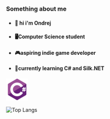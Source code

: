 ### Something about me  

- #### :wave: hi i'm Ondrej
- #### 🖥️Computer Science student
- #### 🎮aspiring indie game developer
- #### 📖currently learning C# and Silk.NET
<div>
  <img src="https://github.com/devicons/devicon/blob/master/icons/csharp/csharp-original.svg" title="C#" alt="C#" width="60" height="60"/>&nbsp;
</div>

![Top Langs](https://github-readme-stats.vercel.app/api/top-langs/?username=Janda2304&layout=compact&theme=vision-friendly-dark)







